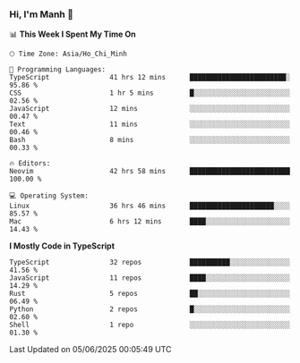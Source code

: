 ### Hi, I'm Manh 👋

<!--START_SECTION:waka-->
📊 **This Week I Spent My Time On** 

```text
🕑︎ Time Zone: Asia/Ho_Chi_Minh

💬 Programming Languages: 
TypeScript               41 hrs 12 mins      ████████████████████████░   95.86 % 
CSS                      1 hr 5 mins         █░░░░░░░░░░░░░░░░░░░░░░░░   02.56 % 
JavaScript               12 mins             ░░░░░░░░░░░░░░░░░░░░░░░░░   00.47 % 
Text                     11 mins             ░░░░░░░░░░░░░░░░░░░░░░░░░   00.46 % 
Bash                     8 mins              ░░░░░░░░░░░░░░░░░░░░░░░░░   00.33 % 

🔥 Editors: 
Neovim                   42 hrs 58 mins      █████████████████████████   100.00 % 

💻 Operating System: 
Linux                    36 hrs 46 mins      █████████████████████░░░░   85.57 % 
Mac                      6 hrs 12 mins       ████░░░░░░░░░░░░░░░░░░░░░   14.43 % 
```

**I Mostly Code in TypeScript** 

```text
TypeScript               32 repos            ██████████░░░░░░░░░░░░░░░   41.56 % 
JavaScript               11 repos            ████░░░░░░░░░░░░░░░░░░░░░   14.29 % 
Rust                     5 repos             ██░░░░░░░░░░░░░░░░░░░░░░░   06.49 % 
Python                   2 repos             █░░░░░░░░░░░░░░░░░░░░░░░░   02.60 % 
Shell                    1 repo              ░░░░░░░░░░░░░░░░░░░░░░░░░   01.30 % 
```




 Last Updated on 05/06/2025 00:05:49 UTC
<!--END_SECTION:waka-->
